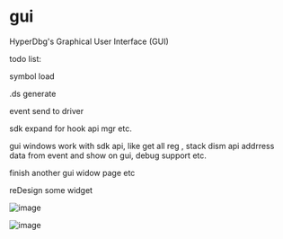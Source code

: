 # gui
HyperDbg's Graphical User Interface (GUI)

todo list:

symbol load

.ds generate

event send to driver

sdk expand for hook api mgr etc.

gui windows work with sdk api, like get all reg , stack dism api addrress data 
from event and show on gui, debug support etc.

finish another gui widow page etc

reDesign some widget



![image](https://user-images.githubusercontent.com/19886504/179392103-1d719f91-7023-421d-bf27-4be4ccec7e6b.png)

![image](https://user-images.githubusercontent.com/19886504/179547856-41e4ca28-cb33-47f7-81ae-05ef25039df0.png)

